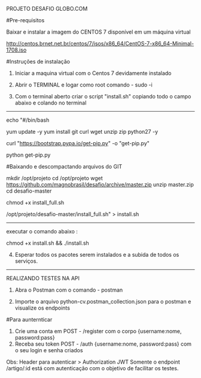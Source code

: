 

PROJETO DESAFIO GLOBO.COM

#Pre-requisitos

Baixar e instalar a imagem do CENTOS 7 disponível em um máquina virtual

http://centos.brnet.net.br/centos/7/isos/x86_64/CentOS-7-x86_64-Minimal-1708.iso


#Instruções de instalação
1) Iniciar a maquina virtual com o Centos 7 devidamente instalado

2) Abrir o TERMINAL e logar como root 
comando - sudo -i

3) Com o terminal aberto criar o script "install.sh" copiando todo o campo abaixo e colando no terminal

---------------------------------------------------------

echo "#/bin/bash

yum update -y
yum install  git curl wget unzip zip python27  -y

curl "https://bootstrap.pypa.io/get-pip.py" -o "get-pip.py"

python get-pip.py

#Baixando e descompactando arquivos do GIT

mkdir /opt/projeto
cd /opt/projeto
wget https://github.com/magnobrasil/desafio/archive/master.zip
unzip master.zip 
cd desafio-master

chmod +x install_full.sh

/opt/projeto/desafio-master/install_full.sh" > install.sh

----------------------------------------------------------
executar o comando abaixo :

chmod +x install.sh && ./install.sh

4) Esperar todos os pacotes serem instalados e a subida de todos os serviços.

-----------------------------------------------------------------------

REALIZANDO TESTES NA API

1) Abra o Postman com o comando - 
 postman

2) Importe o arquivo python-cv.postman_collection.json para o postman e visualize os endpoints

#Para aunternticar

1) Crie uma conta em POST - /register com o corpo {username:nome, password:pass}
2) Receba seu token POST - /auth {username:nome, password:pass} com o seu login e senha criados


Obs:
 Header para autenticar > Authorization JWT <token>
 Somente o endpoint /artigo/:id está com autenticação com o objetivo de facilitar os testes.
  

 


